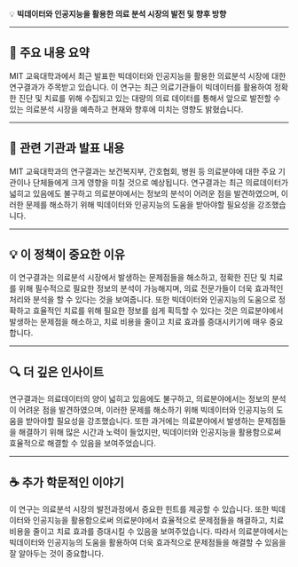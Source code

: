 💡 **빅데이터와 인공지능을 활용한 의료 분석 시장의 발전 및 향후 방향**

---

## 📰 주요 내용 요약

MIT 교육대학과에서 최근 발표한 빅데이터와 인공지능을 활용한 의료분석 시장에 대한 연구결과가 주목받고 있습니다. 이 연구는 최근 의료기관들이 빅데이터를 활용하여 정확한 진단 및 치료를 위해 수집되고 있는 대량의 의료 데이터를 통해서 앞으로 발전할 수 있는 의료분석 시장을 예측하고 현재와 향후에 미치는 영향도 밝혔습니다.

---

## 🏥 관련 기관과 발표 내용

MIT 교육대학과의 연구결과는 보건복지부, 간호협회, 병원 등 의료분야에 대한 주요 기관이나 단체들에게 크게 영향을 미칠 것으로 예상됩니다. 연구결과는 최근 의료데이터가 넓히고 있음에도 불구하고 의료분야에서는 정보의 분석이 어려운 점을 발견하였으며, 이러한 문제를 해소하기 위해 빅데이터와 인공지능의 도움을 받아야할 필요성을 강조했습니다.

---

## 💡 이 정책이 중요한 이유

이 연구결과는 의료분석 시장에서 발생하는 문제점들을 해소하고, 정확한 진단 및 치료를 위해 필수적으로 필요한 정보의 분석이 가능해지며, 의료 전문가들이 더욱 효과적인 처리와 분석을 할 수 있다는 것을 보여줍니다. 또한 빅데이터와 인공지능의 도움으로 정확하고 효율적인 치료를 위해 필요한 정보를 쉽게 획득할 수 있다는 것은 의료분야에서 발생하는 문제점을 해소하고, 치료 비용을 줄이고 치료 효과를 증대시키기에 매우 중요합니다.

---

## 🔍 더 깊은 인사이트

연구결과는 의료데이터의 양이 넓히고 있음에도 불구하고, 의료분야에서는 정보의 분석이 어려운 점을 발견하였으며, 이러한 문제를 해소하기 위해 빅데이터와 인공지능의 도움을 받아야할 필요성을 강조했습니다. 또한 과거에는 의료분야에서 발생하는 문제점들을 해결하기 위해 많은 시간과 노력이 들었지만, 빅데이터와 인공지능을 활용함으로써 효율적으로 해결할 수 있음을 보여주었습니다.

---

## ☕️ 추가 학문적인 이야기

이 연구는 의료분석 시장의 발전과정에서 중요한 힌트를 제공할 수 있습니다. 또한 빅데이터와 인공지능을 활용함으로써 의료분야에서 효율적으로 문제점들을 해결하고, 치료 비용을 줄이고 치료 효과를 증대시킬 수 있음을 보여주었습니다. 따라서 의료분야에서는 빅데이터와 인공지능의 도움을 활용하여 더욱 효과적으로 문제점들을 해결할 수 있음을 잘 알아두는 것이 중요합니다.
